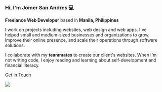 ### Hi, I'm Jomer San Andres 💻
**Freelance Web Developer** based in **Manila, Philippines**

I work on projects including websites, web design and web apps. I've helped small and medium-sized businesses and organizations to grow, improve their online presence, and scale their operations through software solutions.

I collaborate with my **teammates** to create our client's websites. When I'm not writing code, I enjoy reading and learning about self-development and financial literacy.

[Get in Touch](https://www.linkedin.com/in/iamjmsa/)

<!-- ![](https://www.linkedin.com/in/iamjmsa/) -->
<a><img src="https://img.icons8.com/fluency/32/null/facebook-new.png"></a>
